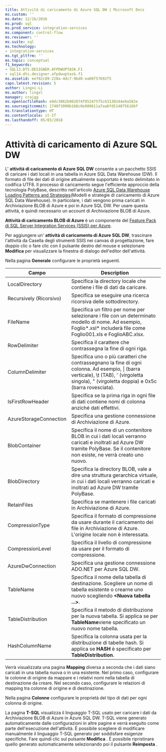 ```yaml
---
title: Attività di caricamento di Azure SQL DW | Microsoft Docs
ms.custom: ''
ms.date: 12/16/2016
ms.prod: sql
ms.prod_service: integration-services
ms.component: control-flow
ms.reviewer: ''
ms.suite: sql
ms.technology:
- integration-services
ms.tgt_pltfrm: ''
ms.topic: conceptual
f1_keywords:
- SQL13.DTS.DESIGNER.AFPDWUPTASK.F1
- sql14.dts.designer.afpdwuptask.f1
ms.assetid: eef82c89-228a-4dc7-9bd0-ea00f57692f5
caps.latest.revision: 5
author: Lingxi-Li
ms.author: lingxl
manager: craigg
ms.openlocfilehash: e9dc3062b902074f052475f5c63130244e9a582e
ms.sourcegitcommit: 1740f3090b168c0e809611a7aa6fd514075616bf
ms.translationtype: HT
ms.contentlocale: it-IT
ms.lasthandoff: 05/03/2018
---
```

# <a name="azure-sql-dw-upload-task"></a>Attività di caricamento di Azure SQL DW
L' **attività di caricamento di Azure SQL DW** consente a un pacchetto SSIS di caricare i dati locali in una tabella in Azure SQL Data Warehouse (DW). Il formato di file dei dati di origine attualmente supportato è testo delimitato in codifica UTF8. Il processo di caricamento segue l'efficiente approccio della tecnologia PolyBase, descritto nell'articolo [Azure SQL Data Warehouse Loading Patterns and Strategies](https://blogs.msdn.microsoft.com/sqlcat/2016/02/06/azure-sql-data-warehouse-loading-patterns-and-strategies/)(Modelli e strategie di caricamento di Azure SQL Data Warehouse). In particolare, i dati vengono prima caricati in Archiviazione BLOB di Azure e poi in Azure SQL DW. Per usare questa attività, è quindi necessario un account di Archiviazione BLOB di Azure.

**Attività di caricamento BLOB di Azure** è un componente del [Feature Pack di SQL Server Integration Services (SSIS) per Azure](../../integration-services/azure-feature-pack-for-integration-services-ssis.md).

Per aggiungere un' **attività di caricamento di Azure SQL DW**, trascinare l'attività da Casella degli strumenti SSIS nei canvas di progettazione, fare doppio clic o fare clic con il pulsante destro del mouse e selezionare **Modifica** per visualizzare la finestra di dialogo dell'editor dell'attività.

Nella pagina **Generale** configurare le proprietà seguenti.

Campo|Description
-----|-----------
LocalDirectory|Specifica la directory locale che contiene i file di dati da caricare.
Recursively (Ricorsivo)|Specifica se eseguire una ricerca ricorsiva delle sottodirectory.
FileName|Specifica un filtro per nome per selezionare i file con un determinato modello di nome. Ad esempio, Foglio*.xsl\* includerà file come Foglio001.xls e FoglioABC.xlsx.
RowDelimiter|Specifica il carattere che contrassegna la fine di ogni riga.
ColumnDelimiter|Specifica uno o più caratteri che contrassegnano la fine di ogni colonna. Ad esempio, &#124; (barra verticale), \t (TAB), ' (virgoletta singola), " (virgoletta doppia) e 0x5c (barra rovesciata).
IsFirstRowHeader|Specifica se la prima riga in ogni file di dati contiene nomi di colonna anziché dati effettivi.
AzureStorageConnection|Specifica una gestione connessione di Archiviazione di Azure.
BlobContainer|Specifica il nome di un contenitore BLOB in cui i dati locali verranno caricati e inoltrati ad Azure DW tramite PolyBase. Se il contenitore non esiste, ne verrà creato uno nuovo.
BlobDirectory|Specifica la directory BLOB, vale a dire una struttura gerarchica virtuale, in cui i dati locali verranno caricati e inoltrati ad Azure DW tramite PolyBase.
RetainFiles|Specifica se mantenere i file caricati in Archiviazione di Azure.
CompressionType|Specifica il formato di compressione da usare durante il caricamento dei file in Archiviazione di Azure. L'origine locale non è interessata.
CompressionLevel|Specifica il livello di compressione da usare per il formato di compressione.
AzureDwConnection|Specifica una gestione connessione ADO.NET per Azure SQL DW.
TableName|Specifica il nome della tabella di destinazione. Scegliere un nome di tabella esistente o crearne uno nuovo scegliendo **\<Nuova tabella ...>**.
TableDistribution|Specifica il metodo di distribuzione per la nuova tabella. Si applica se per **TableName**viene specificato un nuovo nome tabella.
HashColumnName|Specifica la colonna usata per la distribuzione di tabelle hash. Si applica se **HASH** è specificato per **TableDistribution**.

Verrà visualizzata una pagina **Mapping** diversa a seconda che i dati siano caricati in una tabella nuova o in una esistente. Nel primo caso, configurare le colonne di origine da mappare e i relativi nomi nella tabella di destinazione da creare. Nel secondo caso, configurare le relazioni di mapping tra colonne di origine e di destinazione.

Nella pagina **Colonne** configurare le proprietà del tipo di dati per ogni colonna di origine.

La pagina **T-SQL** visualizza il linguaggio T-SQL usato per caricare i dati da Archiviazione BLOB di Azure in Azure SQL DW. T-SQL viene generato automaticamente dalle configurazioni in altre pagine e verrà eseguito come parte dell'esecuzione dell'attività. È possibile scegliere di modificare manualmente il linguaggio T-SQL generato per soddisfare esigenze specifiche. Fare quindi clic sul pulsante **Modifica** . È possibile ripristinare quello generato automaticamente selezionando poi il pulsante **Reimposta** .

